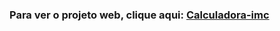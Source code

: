 ### Para ver o projeto web, clique aqui:  <a target="_blank" href="https://calculator-imc-im.netlify.app/">Calculadora-imc</a>
